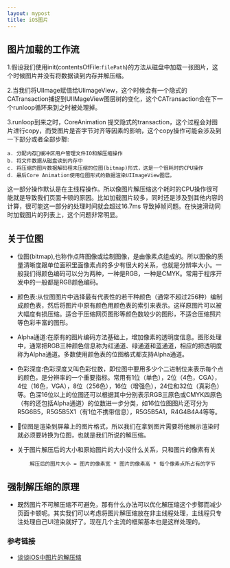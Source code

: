 ```yaml
---
layout: mypost
title: iOS图片
---
```


## 图片加载的工作流

1.假设我们使用init(contentsOfFile:```filePath```)的方法从磁盘中加载一张图片，这个时候图片并没有将数据读到内存并解压缩。

2.当我们将UIImage赋值给UIimageView，这个时候会有一个隐式的CATransaction捕捉到UIIMageView图层树的变化，这个CATransaction会在下一个runloop循环来到之时被处理掉。

3.runloop到来之时，CoreAnimation 提交隐式的transaction，这个过程会对图片进行copy，而受图片是否字节对齐等因素的影响，这个copy操作可能会涉及到一下部分或者全部步鄹:

    a. 分配内存缓冲区用户管理文件IO和解压缩操作
    b. 将文件数据从磁盘读到内存中
    c. 将压缩的图片数据解码程未压缩的位图(bitmap)形式，这是一个很耗时的CPU操作
    d. 最后Core Animation使用位图形式的数据渲染UIImageView图层。

这一部分操作默认是在主线程操作。所以像图片解压缩这个耗时的CPU操作很可能就是导致我们页面卡顿的原因。比如加载图片较多，同时还是涉及到其他内容的计算，很可能这一部分的处理时间就会超过16.7ms 导致掉帧问题。在快速滑动同时加载图片的列表上，这个问题非常明显。

## 关于位图

+ 位图(bitmap),也称作点阵图像或绘制图像，是由像素点组成的。所以图像的质量清晰度跟单位面积里面像素点的多少有很大的关系，也就是分辨率大小。一般我们得颜色编码可以分为两种，一种是RGB，一种是CMYK。常用于程序开发中的一般都是RGB颜色编码。

+ 颜色表:从位图图片中选择最有代表性的若干种颜色（通常不超过256种）编制成颜色表，然后将图片中原有颜色用颜色表的索引来表示。这样原图片可以被大幅度有损压缩。适合于压缩网页图形等颜色数较少的图形，不适合压缩照片等色彩丰富的图形。

+ Alpha通道:在原有的图片编码方法基础上，增加像素的透明度信息。图形处理中，通常把RGB三种颜色信息称为红通道、绿通道和蓝通道，相应的把透明度称为Alpha通道。多数使用颜色表的位图格式都支持Alpha通道。

+ 色彩深度:色彩深度又叫色彩位数，即位图中要用多少个二进制位来表示每个点的颜色，是分辨率的一个重要指标。常用有1位（单色），2位（4色，CGA），4位（16色，VGA），8位（256色），16位（增强色），24位和32位（真彩色）等。色深16位以上的位图还可以根据其中分别表示RGB三原色或CMYK四原色（有的还包括Alpha通道）的位数进一步分类，如16位位图图片还可分为R5G6B5，R5G5B5X1（有1位不携带信息），R5G5B5A1，R4G4B4A4等等。

+ 位图是渲染到屏幕上的图片格式，所以我们在拿到图片需要将他展示渲染时就必须要转换为位图，也就是我们所说的解压缩。

+ 关于图片解压后的大小和原始图片的大小没什么关系，只和图片的像素有关
    ```
        解压后的图片大小 = 图片的像素宽 * 图片的像素高 * 每个像素点所占有的字节
    ```

## 强制解压缩的原理

+ 既然图片不可解压缩不可避免，那有什么办法可以优化解压缩这个步鄹而减少页面卡顿呢。其实我们可以考虑将图片解压缩放在非主线程处理，主线程只专注处理自己UI渲染就好了。现在几个主流的框架基本也是这样处理的。


### 参考链接

+ [谈谈iOS中图片的解压缩](http://blog.leichunfeng.com/blog/2017/02/20/talking-about-the-decompression-of-the-image-in-ios/)

